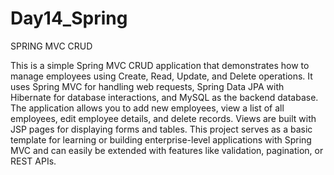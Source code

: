 # Day14_Spring
SPRING MVC CRUD

This is a simple Spring MVC CRUD application that demonstrates how to manage employees using Create, Read, Update, and Delete operations. It uses Spring MVC for handling web requests, Spring Data JPA with Hibernate for database interactions, and MySQL as the backend database. The application allows you to add new employees, view a list of all employees, edit employee details, and delete records. Views are built with JSP pages for displaying forms and tables. This project serves as a basic template for learning or building enterprise-level applications with Spring MVC and can easily be extended with features like validation, pagination, or REST APIs.

